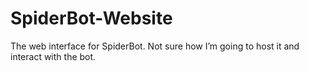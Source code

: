 # SpiderBot-Website
The web interface for SpiderBot. Not sure how I’m going to host it and interact with the bot.
